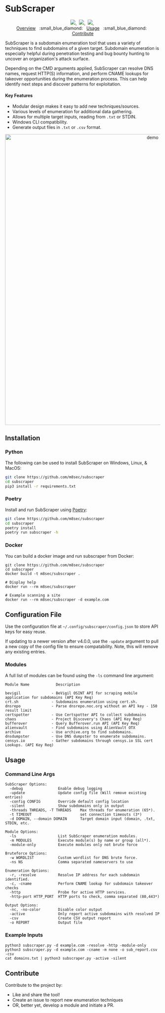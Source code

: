 # SubScraper

<p align="center">
  <a href="https://www.twitter.com/m8sec">
        <img src="https://img.shields.io/badge/Twitter-@m8sec-blue?style=plastic&logo=twitter"/>
    </a>&nbsp;
    <a href="/LICENSE">
        <img src="https://img.shields.io/badge/License-BSD_3--Clause-green?style=plastic&logo=github"/>
    </a>&nbsp;
    <a href="https://github.com/sponsors/m8sec">
        <img src="https://img.shields.io/badge/Sponsor-GitHub-red?style=plastic&logo=github"/>
    </a>&nbsp;
  <br>
    <a href="https://github.com/m8sec/subscraper#subscraper">Overview</a>
    &nbsp;&nbsp;:small_blue_diamond:&nbsp;&nbsp;
    <a href="https://github.com/m8sec/subscraper#usage">Usage</a>
    &nbsp;&nbsp;:small_blue_diamond:&nbsp;&nbsp;
    <a href="https://github.com/m8sec/subscraper#contribute">Contribute</a>
  <br>
</p>

SubScraper is a subdomain enumeration tool that uses a variety of techniques to find subdomains of a given target. Subdomain enumeration is especially helpful during penetration testing and bug bounty hunting to uncover an organization's attack surface.

Depending on the CMD arguments applied, SubScraper can resolve DNS names, request HTTP(S) information, and perform CNAME lookups for takeover opportunities during the enumeration process. This can help identify next steps and discover patterns for exploitation.  

#### Key Features

- Modular design makes it easy to add new techniques/sources.
- Various levels of enumeration for additional data gathering.
- Allows for multiple target inputs, reading from `.txt` or STDIN.
- Windows CLI compatibility. 
- Generate output files in `.txt` or `.csv` format.

<p align="center">
<img width="942" alt="demo" src="https://github.com/m8sec/subscraper/assets/13889819/c8503198-7759-4123-b921-28a74b773e7b">
</p>


## Installation
### Python
The following can be used to install SubScraper on Windows, Linux, & MacOS:

```bash
git clone https://github.com/m8sec/subscraper
cd subscraper
pip3 install -r requirements.txt
```

### Poetry
Install and run SubScraper using [Poetry](https://python-poetry.org/docs/#installing-with-the-official-installer):
```bash
git clone https://github.com/m8sec/subscraper
cd subscraper
poetry install
poetry run subscraper -h
```

### Docker
You can build a docker image and run subscraper from Docker:
```
git clone https://github.com/m8sec/subscraper
cd subscraper
docker build -t m8sec/subscraper .

# Display help
docker run --rm m8sec/subscraper

# Example scanning a site
docker run --rm m8sec/subscraper -d example.com
```

## Configuration File
Use the configuration file at `~/.config/subscraper/config.json` to store API keys for easy reuse. 

If updating to a newer version after v4.0.0, use the `-update` argument to pull a new copy of the config file to ensure compatability. Note, this will remove any existing entries.


### Modules
A full list of modules can be found using the `-ls` command line argument:
```
Module Name            Description

bevigil              - BeVigil OSINT API for scraping mobile application for subdomains (API Key Req)
crt.sh               - Subdomains enumeration using cert.sh.
dnsrepo              - Parse dnsrepo.noc.org without an API key - 150 result limit
certspotter          - Use Certspotter API to collect subdomains
chaos                - Project Discovery's Chaos (API Key Req)
bufferover           - Query Bufferover.run API (API Key Req)
alienvault           - Find subdomains using AlienVault OTX
archive              - Use archive.org to find subdomains.
dnsdumpster          - Use DNS dumpster to enumerate subdomains.
censys.io            - Gather subdomains through censys.io SSL cert Lookups. (API Key Req)
```

## Usage
### Command Line Args
```
SubScraper Options:
  -debug                Enable debug logging
  -update               Update config file (Will remove existing entries)
  -config CONFIG        Override default config location
  -silent               Show subdomains only in output
  -threads THREADS, -T THREADS    Max threads for enumeration (65*).
  -t TIMEOUT                      set connection timeouts (3*)
  -d DOMAIN, --domain DOMAIN      Target domain input (domain, .txt, STDIN, etc.

Module Options:
  -ls                   List SubScraper enumeration modules.
  -m MODULES            Execute module(s) by name or group (all*).
  -module-only          Execute modules only not brute force

Bruteforce Options:
  -w WORDLIST           Custom wordlist for DNS brute force.
  -ns NS                Comma separated nameservers to use

Enumeration Options:
  -r, -resolve          Resolve IP address for each subdomain identified.
  -c, -cname            Perform CNAME lookup for subdomain takeover checks
  -http                 Probe for active HTTP services.
  -http-port HTTP_PORT  HTTP ports to check, comma separated (80,443*)

Output Options:
  -nc, -no-color        Disable color output
  -active               Only report active subdomains with resolved IP
  -csv                  Create CSV output report
  -o REPORT             Output file
```

### Example Inputs
```
python3 subscraper.py -d example.com -resolve -http -module-only
python3 subscraper.py -d example.com -cname -m none -o sub_report.csv -csv
cat domains.txt | python3 subscraper.py -active -silent
```

## Contribute
Contribute to the project by:
* Like and share the tool!
* Create an issue to report new enumeration techniques
* OR, better yet, develop a module and initiate a PR.
